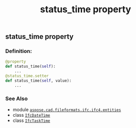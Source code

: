 ﻿---
title: status_time property
second_title: Aspose.CAD for Python via .NET API References
description: 
type: docs
weight: 230
url: /python-net/aspose.cad.fileformats.ifc.ifc4.entities/ifctasktime/status_time/
is_root: false
---

## status_time property

### Definition:
```python
@property
def status_time(self):
    ...
@status_time.setter
def status_time(self, value):
    ...
```

### See Also
* module [`aspose.cad.fileformats.ifc.ifc4.entities`](../../)
* class [`IfcDateTime`](/cad/python-net/aspose.cad.fileformats.ifc.ifc4.types/ifcdatetime)
* class [`IfcTaskTime`](/cad/python-net/aspose.cad.fileformats.ifc.ifc4.entities/ifctasktime)
